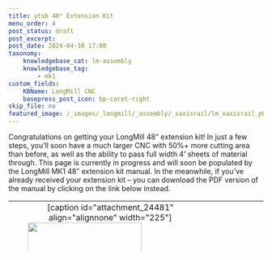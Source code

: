 ```yaml
---
title: ytsb 48" Extension Kit
menu_order: 4
post_status: draft
post_excerpt: 
post_date: 2024-04-30 17:00
taxonomy:
    knowledgebase_cat: lm-assembly
    knowledgebase_tag:
        - mk1
custom_fields:
    KBName: LongMill CNC
    basepress_post_icon: bp-caret-right
skip_file: no
featured_image: /_images/_longmill/_assembly/_xaxisrail/lm_xaxisrail_p01 (cover).jpg
---
```


Congratulations on getting your LongMill 48” extension kit! In just a few steps, you’ll soon have a much larger CNC with 50%+ more cutting area than before, as well as the ability to pass full width 4’ sheets of material through. This page is currently in progress and will soon be populated by the LongMill MK1 48″ extension kit manual. In the meanwhile, if you’ve already received your extension kit – you can download the PDF version of the manual by clicking on the link below instead.

<table class="unboxing-table" style="height: 100px; margin-left: auto; margin-right: auto; margin-bottom: -30px; text-align: center; border-collapse: collapse; table-layout: fixed;" width="95%">
<tbody>
<tr>
<td>
[caption id="attachment_24481" align="alignnone" width="225"]<a href="https://resources.sienci.com/wp-content/uploads/2022/07/MK1-48-Extension-Kit-Assembly-Manual.pdf" target="_blank" rel="noopener noreferrer"><img class="flie wp-image-24481" src="https://resources.sienci.com/wp-content/uploads/2021/05/file-solid.png" alt="" width="225" height="300" /></a> LongMill 48" Extension Kit Manual[/caption]
</td>
<td> </td>
<td> </td>
<td> </td>
<td> </td>
<td> </td>
</tr>
</tbody>
</table>

&nbsp;
